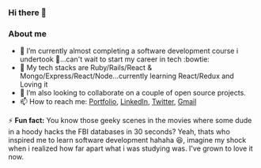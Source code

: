 ### Hi there 👋

### About me
- 🔭 I’m currently almost completing a software development course i undertook :muscle:...can't wait to start my career in tech :bowtie:
- 🌱 My tech stacks are Ruby/Rails/React & Mongo/Express/React/Node...currently learning React/Redux and Loving it
- 👯 I’m also looking to collaborate on a couple of open source projects.
- 📫 How to reach me: [Portfolio](https://phillipug.github.io/), [LinkedIn](https://www.linkedin.com/in/phillip-musiime/), [Twitter](https://twitter.com/Phillip_Ug), [Gmail](phillipmusiime@gmail.com)

⚡ **Fun fact:** You know those geeky scenes in the movies where some dude in a hoody hacks the FBI databases in 30 seconds? Yeah, thats who inspired me to learn software development hahaha :laughing:, imagine my shock when i realized how far apart what i was studying was. I've grown to love it now.
<!--
**PhillipUg/PhillipUg** is a ✨ _special_ ✨ repository because its `README.md` (this file) appears on your GitHub profile.

Here are some ideas to get you started:

- 🔭 I’m currently working on ...
- 🌱 I’m currently learning ...
- 👯 I’m looking to collaborate on ...
- 🤔 I’m looking for help with ...
- 💬 Ask me about ...
- 📫 How to reach me: ...
- 😄 Pronouns: ...
- ⚡ Fun fact: ...
-->
